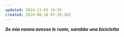 ```yaml
---
updated: 2024-11-03 14:35
created: 2019-08-18 07:28:56Z
---
```


***Se mia nonna avesse le ruote, sarebbe una bicicletta***